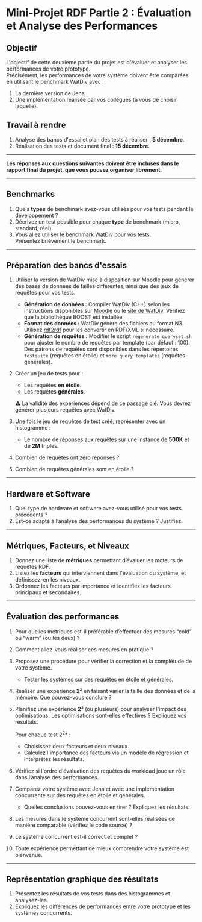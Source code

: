 # Mini-Projet RDF Partie 2 : Évaluation et Analyse des Performances

## Objectif

L'objectif de cette deuxième partie du projet est d'évaluer et analyser les performances de votre prototype.  
Précisément, les performances de votre système doivent être comparées en utilisant le benchmark WatDiv avec :

1. La dernière version de Jena.
2. Une implémentation réalisée par vos collègues (à vous de choisir laquelle).  

## Travail à rendre

1. Analyse des bancs d'essai et plan des tests à réaliser : **5 décembre**.
2. Réalisation des tests et document final : **15 décembre**.

---
**Les réponses aux questions suivantes doivent être incluses dans le rapport final du projet, que vous pouvez organiser librement.**

---

## Benchmarks

1. Quels **types** de benchmark avez-vous utilisés pour vos tests pendant le développement ?  
2. Décrivez un test possible pour chaque **type** de benchmark (micro, standard, réel).
3. Vous allez utiliser le benchmark [WatDiv](http://dsg.uwaterloo.ca/watdiv/) pour vos tests.  
   Présentez brièvement le benchmark.

---

## Préparation des bancs d'essais

1. Utiliser la version de WatDiv mise à disposition sur Moodle pour générer des bases de données de tailles différentes, ainsi que des jeux de requêtes pour vos tests.
    - **Génération de données :** Compiler WatDiv (C++) selon les instructions disponibles sur [Moodle](https://moodle.umontpellier.fr/course/view.php?id=1126#section-5) ou le [site de WatDiv](https://dsg.uwaterloo.ca/watdiv/#installation). Vérifiez que la bibliothèque BOOST est installée.  
    - **Format des données :** WatDiv génère des fichiers au format N3. Utilisez [rdf2rdf](http://www.l3s.de/~minack/rdf2rdf/) pour les convertir en RDF/XML si nécessaire.
    - **Génération de requêtes :** Modifier le script `regenerate_queryset.sh` pour ajuster le nombre de requêtes par template (par défaut : 100).  
      Des patrons de requêtes sont disponibles dans les répertoires `testsuite` (requêtes en étoile) et `more query templates` (requêtes générales).

2. Créer un jeu de tests pour :
    - Les requêtes **en étoile**.
    - Les requêtes **générales**.  

    ⚠️ La validité des expériences dépend de ce passage clé. Vous devrez générer plusieurs requêtes avec WatDiv.

3. Une fois le jeu de requêtes de test créé, représenter avec un histogramme :
    - Le nombre de réponses aux requêtes sur une instance de **500K** et de **2M** triples.
4. Combien de requêtes ont zéro réponses ?  
5. Combien de requêtes générales sont en étoile ?

---

## Hardware et Software

1. Quel type de hardware et software avez-vous utilisé pour vos tests précédents ?  
2. Est-ce adapté à l’analyse des performances du système ? Justifiez.

---

## Métriques, Facteurs, et Niveaux

1. Donnez une liste de **métriques** permettant d’évaluer les moteurs de requêtes RDF.
2. Listez les **facteurs** qui interviennent dans l'évaluation du système, et définissez-en les niveaux.
3. Ordonnez les facteurs par importance et identifiez les facteurs principaux et secondaires.

---

## Évaluation des performances

1. Pour quelles métriques est-il préférable d’effectuer des mesures “cold” ou “warm” (ou les deux) ?  
2. Comment allez-vous réaliser ces mesures en pratique ?  
3. Proposez une procédure pour vérifier la correction et la complétude de votre système.  
   - Tester les systèmes sur des requêtes en étoile et générales.  
4. Réaliser une expérience **2²** en faisant varier la taille des données et de la mémoire. Que pouvez-vous conclure ?  
5. Planifiez une expérience **2²** (ou plusieurs) pour analyser l'impact des optimisations. Les optimisations sont-elles effectives ? Expliquez vos résultats.  

   Pour chaque test $2^2$* :
   - Choisissez deux facteurs et deux niveaux.  
   - Calculez l'importance des facteurs via un modèle de régression et interprétez les résultats.

6. Vérifiez si l'ordre d'évaluation des requêtes du workload joue un rôle dans l’analyse des performances.
7. Comparez votre système avec Jena et avec une implémentation concurrente sur des requêtes en étoile et générales.  
   - Quelles conclusions pouvez-vous en tirer ? Expliquez les résultats.  
8. Les mesures dans le système concurrent sont-elles réalisées de manière comparable (vérifiez le code source) ?  
9. Le système concurrent est-il correct et complet ?  
10. Toute expérience permettant de mieux comprendre votre système est bienvenue.

---

## Représentation graphique des résultats

1. Présentez les résultats de vos tests dans des histogrammes et analysez-les.  
2. Expliquez les différences de performances entre votre prototype et les systèmes concurrents.
